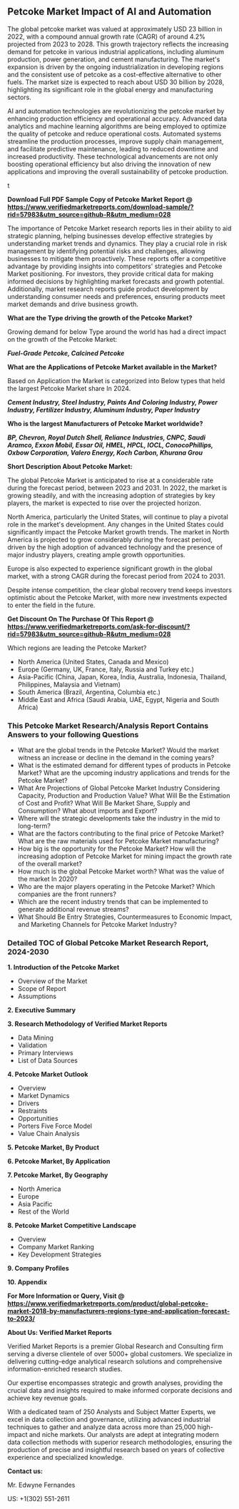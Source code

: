 <h2>Petcoke Market Impact of AI and Automation</h2><p>The global petcoke market was valued at approximately USD 23 billion in 2022, with a compound annual growth rate (CAGR) of around 4.2% projected from 2023 to 2028. This growth trajectory reflects the increasing demand for petcoke in various industrial applications, including aluminum production, power generation, and cement manufacturing. The market's expansion is driven by the ongoing industrialization in developing regions and the consistent use of petcoke as a cost-effective alternative to other fuels. The market size is expected to reach about USD 30 billion by 2028, highlighting its significant role in the global energy and manufacturing sectors.</p><p>AI and automation technologies are revolutionizing the petcoke market by enhancing production efficiency and operational accuracy. Advanced data analytics and machine learning algorithms are being employed to optimize the quality of petcoke and reduce operational costs. Automated systems streamline the production processes, improve supply chain management, and facilitate predictive maintenance, leading to reduced downtime and increased productivity. These technological advancements are not only boosting operational efficiency but also driving the innovation of new applications and improving the overall sustainability of petcoke production.</p>t</p><p id="" class=""><strong>Download Full PDF Sample Copy of Petcoke Market Report @ <a href="https://www.verifiedmarketreports.com/download-sample/?rid=57983&utm_source=github-R&utm_medium=028" target="_blank">https://www.verifiedmarketreports.com/download-sample/?rid=57983&utm_source=github-R&utm_medium=028</a></strong></p><p>The importance of&nbsp;Petcoke Market research reports lies in their ability to aid strategic planning, helping businesses develop effective strategies by understanding market trends and dynamics. They play a crucial role in risk management by identifying potential risks and challenges, allowing businesses to mitigate them proactively. These reports offer a competitive advantage by providing insights into competitors' strategies and Petcoke Market positioning. For investors, they provide critical data for making informed decisions by highlighting market forecasts and growth potential. Additionally, market research reports guide product development by understanding consumer needs and preferences, ensuring products meet market demands and drive business growth.</p><p><strong>What are the&nbsp;Type driving the growth of the Petcoke Market?</strong></p><p id="" class="">Growing demand for below Type around the world has had a direct impact on the growth of the Petcoke Market:</p><em><strong>Fuel-Grade Petcoke, Calcined Petcoke</strong></em></p><strong>What are the&nbsp;Applications&nbsp;of Petcoke Market available in the Market?</strong></p><p id="" class="">Based on Application the Market is categorized into Below types that held the largest Petcoke Market share In 2024.</p><em><strong>Cement Industry, Steel Industry, Paints And Coloring Industry, Power Industry, Fertilizer Industry, Aluminum Industry, Paper Industry</strong></em></p><strong>Who is the largest Manufacturers of Petcoke Market worldwide?</strong></p><p><em><strong>BP, Chevron, Royal Dutch Shell, Reliance Industries, CNPC, Saudi Aramco, Exxon Mobil, Essar Oil, HMEL, HPCL, IOCL, ConocoPhillips, Oxbow Corporation, Valero Energy, Koch Carbon, Khurana Grou</strong></em></p><p id="" class=""><strong>Short Description About Petcoke Market:</strong></p><p>The global Petcoke Market is anticipated to rise at a considerable rate during the forecast period, between 2023 and 2031. In 2022, the market is growing steadily, and with the increasing adoption of strategies by key players, the market is expected to rise over the projected horizon.</p><p>North America, particularly the United States, will continue to play a pivotal role in the market's development. Any changes in the United States could significantly impact the Petcoke Market growth trends. The market in North America is projected to grow considerably during the forecast period, driven by the high adoption of advanced technology and the presence of major industry players, creating ample growth opportunities.</p><p>Europe is also expected to experience significant growth in the global market, with a strong CAGR during the forecast period from 2024 to 2031.</p><p>Despite intense competition, the clear global recovery trend keeps investors optimistic about the Petcoke Market, with more new investments expected to enter the field in the future.</p><p id="" class=""><strong>Get Discount On The Purchase Of This Report @ <a href="https://www.verifiedmarketreports.com/ask-for-discount/?rid=57983&utm_source=github-R&utm_medium=028" target="_blank">https://www.verifiedmarketreports.com/ask-for-discount/?rid=57983&utm_source=github-R&utm_medium=028</a></strong></p>Which regions are leading the Petcoke Market?</p><ul><li>North America (United States, Canada and Mexico)</li><li>Europe (Germany, UK, France, Italy, Russia and Turkey etc.)</li><li>Asia-Pacific (China, Japan, Korea, India, Australia, Indonesia, Thailand, Philippines, Malaysia and Vietnam)</li><li>South America (Brazil, Argentina, Columbia etc.)</li><li>Middle East and Africa (Saudi Arabia, UAE, Egypt, Nigeria and South Africa)</li></ul><h3 id="" class="">This Petcoke Market Research/Analysis Report Contains Answers to your following Questions</h3><ul><li>What are the global trends in the Petcoke Market? Would the market witness an increase or decline in the demand in the coming years?</li><li>What is the estimated demand for different types of products in Petcoke Market? What are the upcoming industry applications and trends for the Petcoke Market?</li><li>What Are Projections of Global Petcoke Market Industry Considering Capacity, Production and Production Value? What Will Be the Estimation of Cost and Profit? What Will Be Market Share, Supply and Consumption? What about imports and Export?</li><li>Where will the strategic developments take the industry in the mid to long-term?</li><li>What are the factors contributing to the final price of Petcoke Market? What are the raw materials used for Petcoke Market manufacturing?</li><li>How big is the opportunity for the Petcoke Market? How will the increasing adoption of Petcoke Market for mining impact the growth rate of the overall market?</li><li>How much is the global Petcoke Market worth? What was the value of the market In 2020?</li><li>Who are the major players operating in the Petcoke Market? Which companies are the front runners?</li><li>Which are the recent industry trends that can be implemented to generate additional revenue streams?</li><li>What Should Be Entry Strategies, Countermeasures to Economic Impact, and Marketing Channels for Petcoke Market Industry?</li></ul><h3 id="" class="">Detailed TOC of Global Petcoke Market Research Report, 2024-2030</h3><p id="" class=""><strong>1. Introduction of the Petcoke Market</strong></p><ul><li>Overview of the Market</li><li>Scope of Report</li><li>Assumptions</li></ul><p id="" class=""><strong>2. Executive Summary</strong></p><p id="" class=""><strong>3. Research Methodology of Verified Market Reports</strong></p><ul><li>Data Mining</li><li>Validation</li><li>Primary Interviews</li><li>List of Data Sources</li></ul><p id="" class=""><strong>4. Petcoke Market Outlook</strong></p><ul><li>Overview</li><li>Market Dynamics</li><li>Drivers</li><li>Restraints</li><li>Opportunities</li><li>Porters Five Force Model</li><li>Value Chain Analysis</li></ul><p id="" class=""><strong>5. Petcoke Market, By Product</strong></p><p id="" class=""><strong>6. Petcoke Market, By Application</strong></p><p id="" class=""><strong>7. Petcoke Market, By Geography</strong></p><ul><li>North America</li><li>Europe</li><li>Asia Pacific</li><li>Rest of the World</li></ul><p id="" class=""><strong>8. Petcoke Market Competitive Landscape</strong></p><ul><li>Overview</li><li>Company Market Ranking</li><li>Key Development Strategies</li></ul><p id="" class=""><strong>9. Company Profiles</strong></p><p id="" class=""><strong>10. Appendix</strong></p><p id="" class=""><strong>For More Information or Query, Visit @ <a href="https://www.verifiedmarketreports.com/product/global-petcoke-market-2018-by-manufacturers-regions-type-and-application-forecast-to-2023/" target="_blank">https://www.verifiedmarketreports.com/product/global-petcoke-market-2018-by-manufacturers-regions-type-and-application-forecast-to-2023/</a></strong></p><p id="" class=""><strong>About Us: Verified Market Reports</strong></p><p id="" class="">Verified Market Reports is a premier Global Research and Consulting firm serving a diverse clientele of over 5000+ global customers. We specialize in delivering cutting-edge analytical research solutions and comprehensive information-enriched research studies.</p><p id="" class="">Our expertise encompasses strategic and growth analyses, providing the crucial data and insights required to make informed corporate decisions and achieve key revenue goals.</p><p id="" class="">With a dedicated team of 250 Analysts and Subject Matter Experts, we excel in data collection and governance, utilizing advanced industrial techniques to gather and analyze data across more than 25,000 high-impact and niche markets. Our analysts are adept at integrating modern data collection methods with superior research methodologies, ensuring the production of precise and insightful research based on years of collective experience and specialized knowledge.</p><p id="" class=""><strong>Contact us:</strong></p><p id="" class="">Mr. Edwyne Fernandes</p><p id="" class="">US: +1(302) 551-2611</p>